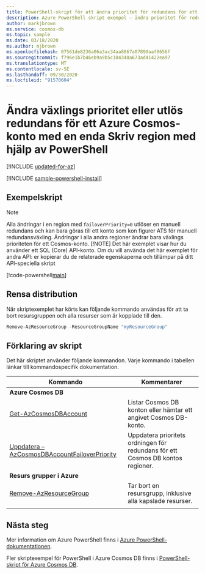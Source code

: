```yaml
---
title: PowerShell-skript för att ändra prioritet för redundans för ett Azure Cosmos-konto med en enda Skriv region
description: Azure PowerShell skript exempel – ändra prioritet för redundans eller utlös redundans för ett Azure Cosmos-konto med en enda Skriv region
author: markjbrown
ms.service: cosmos-db
ms.topic: sample
ms.date: 03/18/2020
ms.author: mjbrown
ms.openlocfilehash: 07561de8236a06a3ac34aa8867a07890aaf0656f
ms.sourcegitcommit: f796e1b7b46eb9a9b5c104348a673ad41422ea97
ms.translationtype: MT
ms.contentlocale: sv-SE
ms.lasthandoff: 09/30/2020
ms.locfileid: "91570604"
---
```

# <a name="change-failover-priority-or-trigger-failover-for-an-azure-cosmos-account-with-single-write-region-by-using-powershell"></a>Ändra växlings prioritet eller utlös redundans för ett Azure Cosmos-konto med en enda Skriv region med hjälp av PowerShell

[!INCLUDE [updated-for-az](../../../../../includes/updated-for-az.md)]

[!INCLUDE [sample-powershell-install](../../../../../includes/sample-powershell-install-no-ssh.md)]

## <a name="sample-script"></a>Exempelskript

> [!NOTE]
> Alla ändringar i en region med `failoverPriority=0` utlöser en manuell redundans och kan bara göras till ett konto som kon figurer ATS för manuell redundansväxling. Ändringar i alla andra regioner ändrar bara växlings prioriteten för ett Cosmos-konto.
> [!NOTE]
> Det här exemplet visar hur du använder ett SQL (Core) API-konto. Om du vill använda det här exemplet för andra API: er kopierar du de relaterade egenskaperna och tillämpar på ditt API-speciella skript

[!code-powershell[main](../../../../../powershell_scripts/cosmosdb/common/ps-account-failover-priority-update.ps1 "Update failover priority for an Azure Cosmos account or trigger a manual failover")]

## <a name="clean-up-deployment"></a>Rensa distribution

När skriptexemplet har körts kan följande kommando användas för att ta bort resursgruppen och alla resurser som är kopplade till den.

```powershell
Remove-AzResourceGroup -ResourceGroupName "myResourceGroup"
```

## <a name="script-explanation"></a>Förklaring av skript

Det här skriptet använder följande kommandon. Varje kommando i tabellen länkar till kommandospecifik dokumentation.

| Kommando | Kommentarer |
|---|---|
|**Azure Cosmos DB**| |
| [Get-AzCosmosDBAccount](https://docs.microsoft.com/powershell/module/az.cosmosdb/get-azcosmosdbaccount) | Listar Cosmos DB konton eller hämtar ett angivet Cosmos DB-konto. |
| [Uppdatera – AzCosmosDBAccountFailoverPriority](https://docs.microsoft.com/powershell/module/az.cosmosdb/update-azcosmosdbaccountfailoverpriority) | Uppdatera prioritets ordningen för redundans för ett Cosmos DB kontos regioner. |
|**Resurs grupper i Azure**| |
| [Remove-AzResourceGroup](https://docs.microsoft.com/powershell/module/az.resources/remove-azresourcegroup) | Tar bort en resursgrupp, inklusive alla kapslade resurser. |
|||

## <a name="next-steps"></a>Nästa steg

Mer information om Azure PowerShell finns i [Azure PowerShell-dokumentationen](https://docs.microsoft.com/powershell/).

Fler skriptexempel för PowerShell i Azure Cosmos DB finns i [PowerShell-skript för Azure Cosmos DB](../../../powershell-samples.md).
